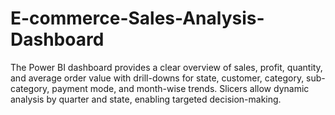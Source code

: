 # E-commerce-Sales-Analysis-Dashboard
The Power BI dashboard provides a clear overview of sales, profit, quantity, and average order value with drill-downs for state, customer, category, sub-category, payment mode, and month-wise trends. Slicers allow dynamic analysis by quarter and state, enabling targeted decision-making.
